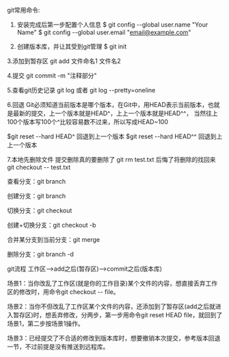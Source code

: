 git常用命令:

1. 安装完成后第一步配置个人信息
$ git config --global user.name "Your Name"
$ git config --global user.email "email@example.com"

2. 创建版本库，并让其受到git管理
$ git init

3.添加到暂存区 git add 文件命名1  文件名2

4.提交 git commit -m "注释部分"

5.查看git历史记录 git log   或者  git log --pretty=oneline


6.回退
Git必须知道当前版本是哪个版本，在Git中，用HEAD表示当前版本，也就是最新的提交，上一个版本就是HEAD^，上上一个版本就是HEAD^^，
当然往上100个版本写100个^比较容易数不过来，所以写成HEAD~100

$git reset --hard HEAD^     回退到上一个版本
$git reset --hard HEAD^^    回退到上上一个版本


7.本地先删除文件
提交删除真的要删除了  git rm test.txt
后悔了将删除的找回来  git checkout -- test.txt


查看分支：git branch

创建分支：git branch <name>

切换分支：git checkout <name>

创建+切换分支：git checkout -b <name>

合并某分支到当前分支：git merge <name>

删除分支：git branch -d <name>


git流程
工作区-->add之后(暂存区)-->commit之后(版本库)

场景1：当你改乱了工作区(就是你的工作目录)某个文件的内容，想直接丢弃工作区的修改时，用命令git checkout -- file。

场景2：当你不但改乱了工作区某个文件的内容，还添加到了暂存区(add之后就进入暂存区)时，想丢弃修改，分两步，第一步用命令git reset HEAD file，就回到了场景1，第二步按场景1操作。

场景3：已经提交了不合适的修改到版本库时，想要撤销本次提交，参考版本回退一节，不过前提是没有推送到远程库。